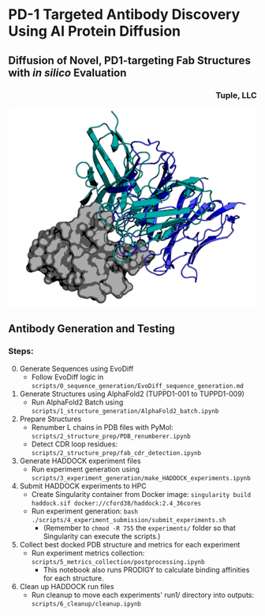 # PD-1 Targeted Antibody Discovery Using AI Protein Diffusion

## Diffusion of Novel, PD1-targeting Fab Structures with _in silico_ Evaluation

<h3 align="right">Tuple, LLC</h3>

![](figures/TUPPD1-001_vs_pembrolizumab.png)

## Antibody Generation and Testing

### Steps:
0. Generate Sequences using EvoDiff
    - Follow EvoDiff logic in `scripts/0_sequence_generation/EvoDiff_sequence_generation.md`
1. Generate Structures using AlphaFold2 (TUPPD1-001 to TUPPD1-009)
    - Run AlphaFold2 Batch using `scripts/1_structure_generation/AlphaFold2_batch.ipynb`
2. Prepare Structures
    - Renumber L chains in PDB files with PyMol: `scripts/2_structure_prep/PDB_renumberer.ipynb`
    - Detect CDR loop residues: `scripts/2_structure_prep/fab_cdr_detection.ipynb`
3. Generate HADDOCK experiment files
    - Run experiment generation using `scripts/3_experiment_generation/make_HADDOCK_experiments.ipynb`
4. Submit HADDOCK experiments to HPC
    - Create Singularity container from Docker image: `singularity build haddock.sif docker://cford38/haddock:2.4_36cores`
    - Run experiment generation: `bash ./scripts/4_experiment_submission/submit_experiments.sh`
        - (Remember to `chmod -R 755` the `experiments/` folder so that Singularity can execute the scripts.)
5. Collect best docked PDB structure and metrics for each experiment
    - Run experiment metrics collection: `scripts/5_metrics_collection/postprocessing.ipynb`
        - This notebook also runs PRODIGY to calculate binding affinities for each structure.
6. Clean up HADDOCK run files
    - Run cleanup to move each experiments' run1/ directory into outputs: `scripts/6_cleanup/cleanup.ipynb`

